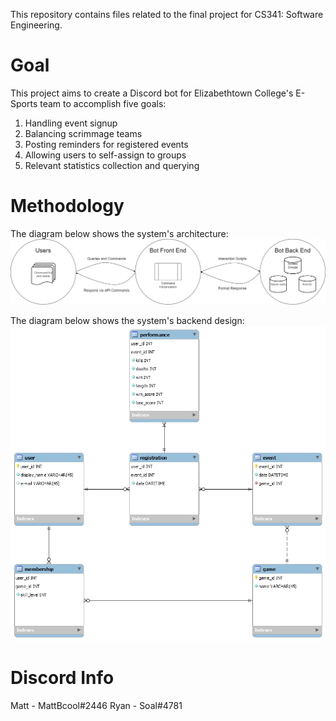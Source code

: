 This repository contains files related to the final project for CS341: Software Engineering.

# Goal  
This project aims to create a Discord bot for Elizabethtown College's E-Sports team to accomplish five goals:  
1. Handling event signup  
2. Balancing scrimmage teams  
3. Posting reminders for registered events  
4. Allowing users to self-assign to groups  
5. Relevant statistics collection and querying  

# Methodology  
The diagram below shows the system's architecture:  
![architecture](https://github.com/jonwiseman/LFJ/raw/master/Docs/Images/LFJ%20Overview.png)

The diagram below shows the system's backend design:
![backend](https://github.com/jonwiseman/LFJ/raw/master/Docs/Images/Database.png)

# Discord Info
Matt - MattBcool#2446
Ryan - Soal#4781
